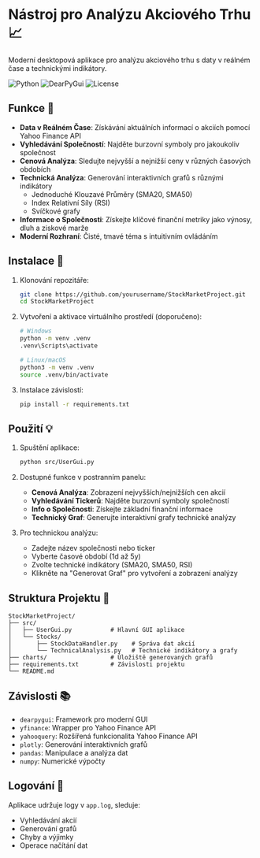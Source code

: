# Nástroj pro Analýzu Akciového Trhu 📈

Moderní desktopová aplikace pro analýzu akciového trhu s daty v reálném čase a technickými indikátory.

![Python](https://img.shields.io/badge/Python-3.8+-blue.svg)
![DearPyGui](https://img.shields.io/badge/DearPyGui-1.0+-green.svg)
![License](https://img.shields.io/badge/license-MIT-blue.svg)

## Funkce 🚀

- **Data v Reálném Čase**: Získávání aktuálních informací o akciích pomocí Yahoo Finance API
- **Vyhledávání Společností**: Najděte burzovní symboly pro jakoukoliv společnost
- **Cenová Analýza**: Sledujte nejvyšší a nejnižší ceny v různých časových obdobích
- **Technická Analýza**: Generování interaktivních grafů s různými indikátory
  - Jednoduché Klouzavé Průměry (SMA20, SMA50)
  - Index Relativní Síly (RSI)
  - Svíčkové grafy
- **Informace o Společnosti**: Získejte klíčové finanční metriky jako výnosy, dluh a ziskové marže
- **Moderní Rozhraní**: Čisté, tmavé téma s intuitivním ovládáním

## Instalace 🔧

1. Klonování repozitáře:
   ```bash
   git clone https://github.com/yourusername/StockMarketProject.git
   cd StockMarketProject
   ```

2. Vytvoření a aktivace virtuálního prostředí (doporučeno):
   ```bash
   # Windows
   python -m venv .venv
   .venv\Scripts\activate

   # Linux/macOS
   python3 -m venv .venv
   source .venv/bin/activate
   ```

3. Instalace závislostí:
   ```bash
   pip install -r requirements.txt
   ```

## Použití 💡

1. Spuštění aplikace:
   ```bash
   python src/UserGui.py
   ```

2. Dostupné funkce v postranním panelu:
   - **Cenová Analýza**: Zobrazení nejvyšších/nejnižších cen akcií
   - **Vyhledávání Tickerů**: Najděte burzovní symboly společností
   - **Info o Společnosti**: Získejte základní finanční informace
   - **Technický Graf**: Generujte interaktivní grafy technické analýzy

3. Pro technickou analýzu:
   - Zadejte název společnosti nebo ticker
   - Vyberte časové období (1d až 5y)
   - Zvolte technické indikátory (SMA20, SMA50, RSI)
   - Klikněte na "Generovat Graf" pro vytvoření a zobrazení analýzy

## Struktura Projektu 📁

```
StockMarketProject/
├── src/
│   ├── UserGui.py           # Hlavní GUI aplikace
│   └── Stocks/
│       ├── StockDataHandler.py    # Správa dat akcií
│       └── TechnicalAnalysis.py   # Technické indikátory a grafy
├── charts/                  # Úložiště generovaných grafů
├── requirements.txt         # Závislosti projektu
└── README.md
```

## Závislosti 📚

- `dearpygui`: Framework pro moderní GUI
- `yfinance`: Wrapper pro Yahoo Finance API
- `yahooquery`: Rozšířená funkcionalita Yahoo Finance API
- `plotly`: Generování interaktivních grafů
- `pandas`: Manipulace a analýza dat
- `numpy`: Numerické výpočty

## Logování 📝

Aplikace udržuje logy v `app.log`, sleduje:
- Vyhledávání akcií
- Generování grafů
- Chyby a výjimky
- Operace načítání dat

